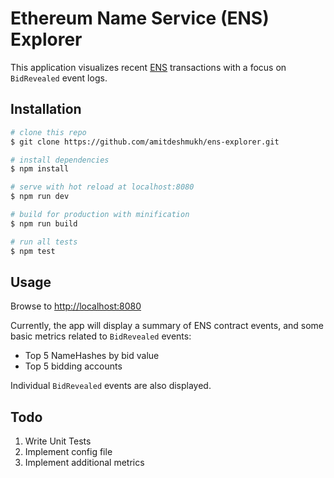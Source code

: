# Ethereum Name Service (ENS) Explorer

This application visualizes recent [ENS](https://ens.domains/) transactions with a focus on `BidRevealed` event logs.

## Installation

```bash
# clone this repo
$ git clone https://github.com/amitdeshmukh/ens-explorer.git

# install dependencies
$ npm install

# serve with hot reload at localhost:8080
$ npm run dev

# build for production with minification
$ npm run build

# run all tests
$ npm test
```

## Usage

Browse to [http://localhost:8080](http://localhost:8080)

Currently, the app will display a summary of ENS contract events, and some basic metrics related to `BidRevealed` events:
- Top 5 NameHashes by bid value
- Top 5 bidding accounts

Individual `BidRevealed` events are also displayed.

## Todo

1. Write Unit Tests
2. Implement config file
3. Implement additional metrics

